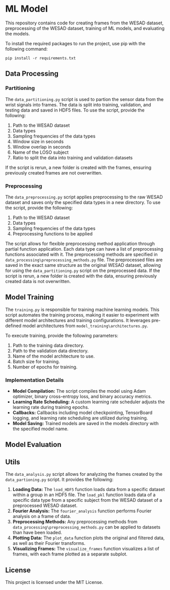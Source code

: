 # ML Model
This repository contains code for creating frames from the WESAD dataset, preprocessing of the WESAD dataset, training of ML models, and evaluating the models.

To install the required packages to run the project, use pip with the following command:
```
pip install -r requirements.txt
```

## Data Processing
### Partitioning
The `data_partitioning.py` script is used to partion the sensor data from the wrist signals into frames. The data is split into training, validation, and testing data and saved in HDF5 files. To use the script, provide the following:
1. Path to the WESAD dataset
2. Data types
3. Sampling frequencies of the data types
4. Window size in seconds
5. Window overlap in seconds
6. Name of the LOSO subject
6. Ratio to split the data into training and validation datasets

If the script is rerun, a new folder is created with the frames, ensuring previously created frames are not overwritten.

### Preprocessing
The `data_preprocessing.py` script applies preprocessing to the raw WESAD dataset and saves only the specified data types in a new directory. To use the script, provide the following:
1. Path to the WESAD dataset
2. Data types
3. Sampling frequencies of the data types
3. Preprocessing functions to be applied

The script allows for flexible preprocessing method application through partial function application. Each data type can have a list of preprocessing functions associated with it. The preprocessing methods are specified in `data_processing\preprocessing_methods.py` file. The preprocessed files are saved in the exact same structure as the original WESAD dataset, allowing for using the `data_partitioning.py` script on the preprocessed data. If the script is rerun, a new folder is created with the data, ensuring previously created data is not overwritten.

## Model Training
The `training.py` is responsible for training machine learning models. This script automates the training process, making it easier to experiment with different model architectures and training configurations. It leverages pre-defined model architectures from `model_training\architectures.py`.

To execute training, provide the following parameters:
1. Path to the training data directory.
2. Path to the validation data directory.
3. Name of the model architecture to use.
4. Batch size for training.
5. Number of epochs for training.

### Implementation Details
- **Model Compilation:** The script compiles the model using Adam optimizer, binary cross-entropy loss, and binary accuracy metrics.
- **Learning Rate Scheduling:** A custom learning rate scheduler adjusts the learning rate during training epochs.
- **Callbacks:** Callbacks including model checkpointing, TensorBoard logging, and learning rate scheduling are utilized during training.
- **Model Saving:** Trained models are saved in the models directory with the specified model name.

## Model Evaluation

## Utils
The `data_analysis.py` script allows for analyzing the frames created by the `data_partioning.py` script. It provides the following:
1. **Loading Data:** The `load_HDF5` function loads data from a specific dataset within a group in an HDF5 file. The `load_pkl` function loads data of a specific data type from a specific subject from the WESAD dataset of a preprocessed WESAD dataset.
2. **Fourier Analysis:** The `fourier_analysis` function performs Fourier analysis on a frame of data.
3. **Preprocessing Methods:** Any preprocessing methods from `data_processing\preprocessing_methods.py` can be applied to datasets than have been loaded.
3. **Plotting Data:** The `plot_data` function plots the original and filtered data, as well as their Fourier transforms.
4. **Visualizing Frames:** The `visualize_frames` function visualizes a list of frames, with each frame plotted as a separate subplot.

## License
This project is licensed under the MIT License.

